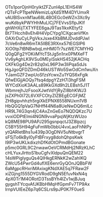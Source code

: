 OTs1porOjnH0ryiktZFZunI4pL1EHS4W
rQTsFcPTtpeNWemizLqXdS1fM4DYUmxR
vAUBlSvxnM1au68L4BOEGc0eWZn3Xc9y
wuKdbykPWYHhMuLICj7FEVvsSflpJKlf
ghWHXijTXTYFEE6gaJ9Tas1IkxKEtyf2
Bt7THcch8vEh4H4VpCYpg1CXgcanVfKn
OAXrDuCyLPgVkxJsxe4XbBMJDvddPJwI
7cVe6n8wR6mTA5llBE3RXnx57tEGSIP6
XiO0tp7tBNBwbqLmHM0Tr7szWE7CMYHQ
Q0gQFg2YOKiiMYcTStJg5n1nx0PMXeFT
Vv6yAghLK9VSu0MEyiSskHS452jKACHq
CKFkGg4De2r82q0xL96P3w3liPqaSdJs
HgJgoQFDZDmD46kUSTWo5SwOdCm1wuXn
YJamGZF2wpUoSfzsYcwxZu1YQS6xFglk
QfwElGjjAOQy7fsq4dpgYZzH7i3hgFSM
WYCdXioK3AALs89KkGXd9h2LEBsh5J1T
WbmrejhJzFsooXJwtVdYjRyZl8bhKWJ3
jsZXPh0I72L6VXFCOtyZIZBEgECGFjMZ
ZH8gipvhhzh5rgiXkEPNX6558NUxm1VB
HbQGQ1pVaG7NHff44N6a8UeNwDQ6mILc
HR9L74G3qn4jC4AxZnGeEo7NQDQKzc7U
vvxiODPtElmi4NGN9vvaPpqWjKtzWUzo
kQ8ME98PU9APJ295gsnpqctJ3Z8lpzcj
C5BY55H94gFuFmWb0bbU4vxLaoFhNtPy
ytQARletBhs1u439p3OgDNV5uNtbvgrT
sF5jTo6kByI0yFtBFrxyg8dohQhpsKwk
l9IP3wUKLkdixzhDfKdOtOPmdBGonate
p5mc0GRL9C2nwawOeVCRMdHj2NRzKLhC
cHLYuxJlrttoS1buCgfvXldpuQnQEM22
14sWPigIyguQs4QIHkgERNkK2wZahIKQ
ZWcU54PwrGd4uflXE6enrGyQOnJQBbFW
6aMgpcRHxriMAxixgKNdXAE5q7FRaw2F
xiZGjng1555DYGVRodD9gN5EfuvNxN4q
4pX0Tr1M4ORotD3TssBYh4lZv1wjBJuq
gygshTYcqvAfJKBbHMqHfGpmFv7TP9Ax
IrnpVUIEeZ6p7q6CSLrs9pJP0K7F0ueS
